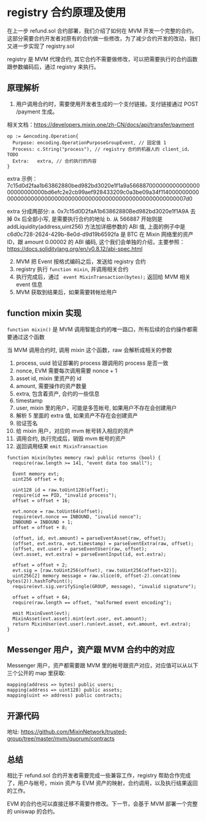 # registry 合约原理及使用

在上一步 refund.sol 合约部署，我们介绍了如何在 MVM 开发一个完整的合约，这部分需要合约开发者对原有的合约做一些修改，为了减少合约开发的改动，我们又进一步实现了 registry.sol

registry 是 MVM 代理合约, 其它合约不需要做修改，可以把需要执行的合约函数跟参数编码后，通过 registry 来执行。

## 原理解析

1. 用户调用合约时，需要使用开发者生成的一个支付链接。支付链接通过 POST /payment 生成。

  相关文档：https://developers.mixin.one/zh-CN/docs/api/transfer/payment

  ```
  op := &encoding.Operation{
    Purpose: encoding.OperationPurposeGroupEvent, // 固定值 1
    Process: c.String("process"), // registry 合约的机器人的 client_id，TODO
    Extra:   extra, // 合约执行的内容
  }
  ```

  extra 示例：7c15d0d2faa1b63862880bed982bd3020e1f1a9a56688700000000000000000000000000bd6efc2e2cb99aef928433209c0a3be09a34f11400000000000000000000000000000000000000000000000000000000000007d0

   extra 分成两部分:
     a. 0x7c15d0D2faA1b63862880Bed982bd3020e1f1A9A 去掉 0x 后全部小写, 是需要执行合约的地址
     b. 从 566887 开始则是 addLiquidity(address,uint256) 方法加详细参数的 ABI 值, 上面的例子中是 c6d0c728-2624-429b-8e0d-d9d19b6592fa 是 BTC 在 Mixin 网络里的资产 ID，跟 amount 0.00002 的 ABI 编码, 这个我们会单独的介绍，主要参照：https://docs.soliditylang.org/en/v0.8.12/abi-spec.html

2. MVM 把 Event 按格式编码之后，发送给 registry 合约
3. registry 执行 `function mixin`, 并调用相关合约
4. 执行完成后，通过 ` event MixinTransaction(bytes);`  返回给 MVM 相关 event 信息
5. MVM 获取到结果后，如果需要转帐给用户

## function mixin 实现

`function mixin()` 是 MVM 调用智能合约的唯一路口，所有后续的合约操作都需要通过这个函数

当 MVM 调用合约时, 调用 mixin 这个函数，raw 会解析成相关的参数
1. process, uuid 验证部署的 process 跟调用的 process 是否一致
2. nonce, EVM 需要每次调用需要 nonce + 1
3. asset id, mixin 里资产的 id
4. amount, 需要操作的资产数量
5. extra, 包含着资产, 合约的一些信息
6. timestamp
7. user, mixin 里的用户，可能是多签帐号, 如果用户不存在会创建用户
8. 解析 5 里面的 extra 值, 如果资产不存在会创建资产
9. 验证签名
10. 给 mixin 用户，对应的 mvm 帐号转入相应的资产
11. 调用合约, 执行完成后，销毁 mvm 帐号的资产
12. 返回调用结果 `emit MixinTransaction`

```solidity
function mixin(bytes memory raw) public returns (bool) {
  require(raw.length >= 141, "event data too small");

  Event memory evt;
  uint256 offset = 0;

  uint128 id = raw.toUint128(offset);
  require(id == PID, "invalid process");
  offset = offset + 16;

  evt.nonce = raw.toUint64(offset);
  require(evt.nonce == INBOUND, "invalid nonce");
  INBOUND = INBOUND + 1;
  offset = offset + 8;

  (offset, id, evt.amount) = parseEventAsset(raw, offset);
  (offset, evt.extra, evt.timestamp) = parseEventExtra(raw, offset);
  (offset, evt.user) = parseEventUser(raw, offset);
  (evt.asset, evt.extra) = parseEventInput(id, evt.extra);

  offset = offset + 2;
  evt.sig = [raw.toUint256(offset), raw.toUint256(offset+32)];
  uint256[2] memory message = raw.slice(0, offset-2).concat(new bytes(2)).hashToPoint();
  require(evt.sig.verifySingle(GROUP, message), "invalid signature");

  offset = offset + 64;
  require(raw.length == offset, "malformed event encoding");

  emit MixinEvent(evt);
  MixinAsset(evt.asset).mint(evt.user, evt.amount);
  return MixinUser(evt.user).run(evt.asset, evt.amount, evt.extra);
}
```

## Messenger 用户，资产跟 MVM 合约中的对应

Messenger 用户，资产都需要跟 MVM 里的帐号跟资产对应，对应值可以从以下三个公开的 map 里获取:

```
mapping(address => bytes) public users;
mapping(address => uint128) public assets;
mapping(uint => address) public contracts;
```

## 开源代码

地址: https://github.com/MixinNetwork/trusted-group/tree/master/mvm/quorum/contracts

## 总结

相比于 refund.sol 合约开发者需要完成一些兼容工作，registry 帮助合作完成了，用户与帐号，mixin 资产与 EVM 资产的映射，合约调用，以及执行结果返回的工作。

EVM 的合约也可以直接迁移不需要作修改。下一节，会基于 MVM 部署一个完整的 uniswap 的合约。